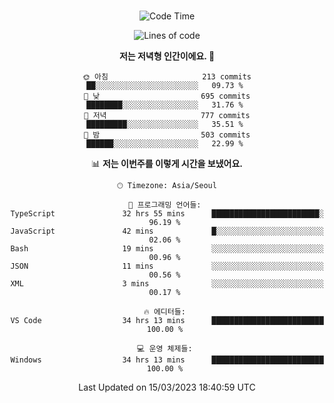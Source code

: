 <div align="center">

<br />

 <!--START_SECTION:waka-->
![Code Time](http://img.shields.io/badge/Code%20Time-361%20hrs%2019%20mins-blue)

![Lines of code](https://img.shields.io/badge/%EC%A0%80%EB%8A%94%20%EC%97%AC%ED%83%9C%EA%B9%8C%EC%A7%80%20-2.6%20million%20%EC%A4%84%EC%9D%98%20%EC%BD%94%EB%93%9C%EB%A5%BC%20%EC%9E%91%EC%84%B1%ED%96%88%EC%96%B4%EC%9A%94.-blue)

**저는 저녁형 인간이에요. 🦉** 

```text
🌞 아침                     213 commits         ██░░░░░░░░░░░░░░░░░░░░░░░   09.73 % 
🌆 낮　                     695 commits         ████████░░░░░░░░░░░░░░░░░   31.76 % 
🌃 저녁                     777 commits         █████████░░░░░░░░░░░░░░░░   35.51 % 
🌙 밤　                     503 commits         ██████░░░░░░░░░░░░░░░░░░░   22.99 % 
```


📊 **저는 이번주를 이렇게 시간을 보냈어요.** 

```text
🕑︎ Timezone: Asia/Seoul

💬 프로그래밍 언어들: 
TypeScript               32 hrs 55 mins      ████████████████████████░   96.19 % 
JavaScript               42 mins             █░░░░░░░░░░░░░░░░░░░░░░░░   02.06 % 
Bash                     19 mins             ░░░░░░░░░░░░░░░░░░░░░░░░░   00.96 % 
JSON                     11 mins             ░░░░░░░░░░░░░░░░░░░░░░░░░   00.56 % 
XML                      3 mins              ░░░░░░░░░░░░░░░░░░░░░░░░░   00.17 % 

🔥 에디터들: 
VS Code                  34 hrs 13 mins      █████████████████████████   100.00 % 

💻 운영 체제들: 
Windows                  34 hrs 13 mins      █████████████████████████   100.00 % 
```


 Last Updated on 15/03/2023 18:40:59 UTC
<!--END_SECTION:waka-->

</div>
